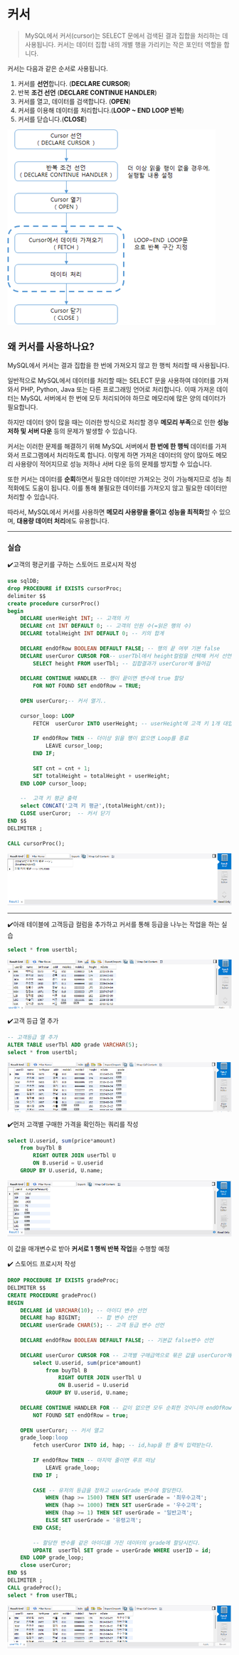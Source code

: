 # 커서

> MySQL에서 커서(cursor)는 SELECT 문에서 검색된 결과 집합을 처리하는 데 사용됩니다. 커서는 데이터 집합 내의 개별 행을 가리키는 작은 포인터 역할을 합니다.

커서는 다음과 같은 순서로 사용됩니다.

1. 커서를 **선언**합니다. (**DECLARE CURSOR**)
2. 반복 **조건 선언** (**DECLARE CONTINUE HANDLER**)
3. 커서를 열고, 데이터를 검색합니다. (**OPEN**)
4. 커서를 이용해 데이터를 처리합니다.(**LOOP ~ END LOOP 반복**)
5. 커서를 닫습니다.(**CLOSE**)



![커서도식화](%EC%BB%A4%EC%84%9C.assets/%EC%BB%A4%EC%84%9C%EB%8F%84%EC%8B%9D%ED%99%94.png)

## 왜 커서를 사용하나요?

MySQL에서 커서는 결과 집합을 한 번에 가져오지 않고 한 행씩 처리할 때 사용됩니다.

일반적으로 MySQL에서 데이터를 처리할 때는 SELECT 문을 사용하여 데이터를 가져와서 PHP, Python, Java 또는 다른 프로그래밍 언어로 처리합니다. 이때 가져온 데이터는 MySQL 서버에서 한 번에 모두 처리되어야 하므로 메모리에 많은 양의 데이터가 필요합니다.

하지만 데이터 양이 많을 때는 이러한 방식으로 처리할 경우 **메모리 부족**으로 인한 **성능 저하 및 서버 다운** 등의 문제가 발생할 수 있습니다.

커서는 이러한 문제를 해결하기 위해 MySQL 서버에서 **한 번에 한 행씩** 데이터를 가져와서 프로그램에서 처리하도록 합니다. 이렇게 하면 가져온 데이터의 양이 많아도 메모리 사용량이 적어지므로 성능 저하나 서버 다운 등의 문제를 방지할 수 있습니다.

또한 커서는 데이터를 **순회**하면서 필요한 데이터만 가져오는 것이 가능해지므로 성능 최적화에도 도움이 됩니다. 이를 통해 불필요한 데이터를 가져오지 않고 필요한 데이터만 처리할 수 있습니다.

따라서, MySQL에서 커서를 사용하면 **메모리 사용량을 줄이고** **성능을 최적화**할 수 있으며, **대용량 데이터 처리**에도 유용합니다.

---

### 실습

✔️고객의 평균키를 구하는 스토어드 프로시저 작성

```sql
use sqlDB;
drop PROCEDURE if EXISTS cursorProc;
delimiter $$
create procedure cursorProc()
begin
	DECLARE userHeight INT; -- 고객의 키
    DECLARE cnt INT DEFAULT 0; -- 고객의 인원 수(=읽은 행의 수)
    DECLARE totalHeight INT DEFAULT 0; -- 키의 합계
    
    DECLARE endOfRow BOOLEAN DEFAULT FALSE; -- 행의 끝 여부 기본 false
    DECLARE userCuror CURSOR FOR-- userTbl에서 height컬럼을 선택해 커서 선언
		SELECT height FROM userTbl; -- 집합결과가 userCuror에 들어감
	
    DECLARE CONTINUE HANDLER -- 행이 끝이면 변수에 true 할당
		FOR NOT FOUND SET endOfRow = TRUE;
        
	OPEN userCuror;-- 커서 열기..
    
    cursor_loop: LOOP
        FETCH  userCuror INTO userHeight; -- userHeight에 고객 키 1개 대입
        
		IF endOfRow THEN -- 더이상 읽을 행이 없으면 Loop를 종료
            LEAVE cursor_loop;
        END IF;
        
        SET cnt = cnt + 1;
        SET totalHeight = totalHeight + userHeight;        
    END LOOP cursor_loop;
    
    --  고객 키 평균 출력
    select CONCAT('고객 키 평균',(totalHeight/cnt));
	CLOSE userCuror;  -- 커서 닫기
END $$
DELIMITER ;

CALL cursorProc();
```

![image-20230309154810123](%EC%BB%A4%EC%84%9C.assets/image-20230309154810123.png)



---

✔️아래 테이블에 고객등급 컬럼을 추가하고 커서를 통해 등급을 나누는 작업을 하는 실습 

```sql
select * from usertbl;
```

![image-20230309155217977](%EC%BB%A4%EC%84%9C.assets/image-20230309155217977.png)



✔️고객 등급 열 추가 

```sql
-- 고객등급 열 추가
ALTER TABLE userTbl ADD grade VARCHAR(5);
select * from usertbl;
```

![image-20230309155949102](%EC%BB%A4%EC%84%9C.assets/image-20230309155949102.png)



✔️먼저 고객별 구매한 가격을 확인하는 쿼리를 작성

```sql
select U.userid, sum(price*amount)
	from buyTbl B
		RIGHT OUTER JOIN userTbl U 
        ON B.userid = U.userid
	GROUP BY U.userid, U.name;
```

![image-20230309155701107](%EC%BB%A4%EC%84%9C.assets/image-20230309155701107.png)

이 값을 매개변수로 받아 **커서로 1 행씩 반복 작업**을 수행할 예정

✔️ 스토어드 프로시저 작성

```sql
DROP PROCEDURE IF EXISTS gradeProc;
DELIMITER $$
CREATE PROCEDURE gradeProc()
BEGIN
	DECLARE id VARCHAR(10); -- 아이디 변수 선언
    DECLARE hap BIGINT;  	-- 합 변수 선언
    DECLARE userGrade CHAR(5); -- 고객 등급 변수 선언
    
    DECLARE endOfRow BOOLEAN DEFAULT FALSE; -- 기본값 false변수 선언
    
    DECLARE userCuror CURSOR FOR -- 고객별 구매급액으로 묶은 값을 userCuror에 할당
		select U.userid, sum(price*amount)
			from buyTbl B
				RIGHT OUTER JOIN userTbl U 
				ON B.userid = U.userid
			GROUP BY U.userid, U.name;
            
	DECLARE CONTINUE HANDLER FOR -- 값이 없으면 모두 순회한 것이니까 endOfRow = true
		NOT FOUND SET endOfRow = true;
        
	OPEN userCuror; -- 커서 열고
    grade_loop:loop
		fetch userCuror INTO id, hap; -- id,hap을 한 줄씩 입력받는다.
       
		IF endOfRow THEN -- 마지막 줄이면 루프 떠남
			LEAVE grade_loop;
		END IF ;
        
        CASE -- 유저의 등급을 정하고 userGrade 변수에 할당한다.
			WHEN (hap >= 1500) THEN SET userGrade = '최우수고객';
            WHEN (hap >= 1000) THEN SET userGrade = '우수고객';
            WHEN (hap >= 1) THEN SET userGrade = '일반고객';
            ELSE SET userGrade = '유령고객';
		END CASE;
        
        -- 할당한 변수를 같은 아이디를 가진 데이터의 grade에 할당시킨다.
        UPDATE	userTbl SET grade = userGrade WHERE userID = id;
	END LOOP grade_loop;
    close userCuror;
END $$
DELIMITER ; 
CALL gradeProc();
select * from userTBL;
```

![image-20230309161606680](%EC%BB%A4%EC%84%9C.assets/image-20230309161606680.png)



